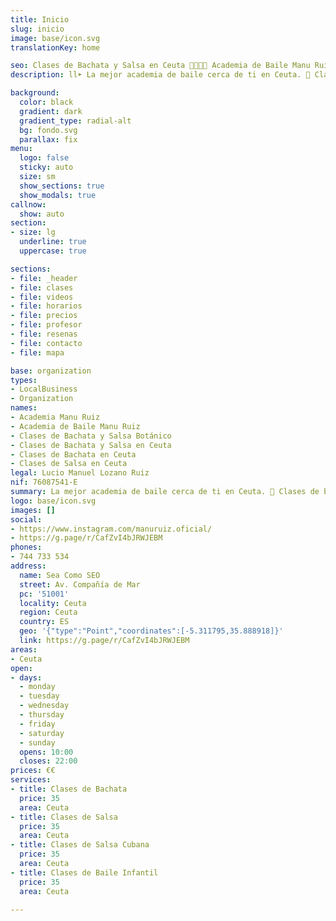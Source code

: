 ```yaml
---
title: Inicio
slug: inicio
image: base/icon.svg
translationKey: home

seo: Clases de Bachata y Salsa en Ceuta 💃🏻🕺🏻 Academia de Baile Manu Ruiz
description: ll➤ La mejor academia de baile cerca de ti en Ceuta. 🪇 Clases de bachata, salsa en línea y cubana. ¡Para todos los niveles, adultos y niños! ☎️ 744 733 534

background:
  color: black
  gradient: dark
  gradient_type: radial-alt
  bg: fondo.svg
  parallax: fix
menu:
  logo: false
  sticky: auto
  size: sm
  show_sections: true
  show_modals: true
callnow:
  show: auto
section:
- size: lg
  underline: true
  uppercase: true

sections:
- file: _header
- file: clases
- file: videos
- file: horarios
- file: precios
- file: profesor
- file: resenas
- file: contacto
- file: mapa

base: organization
types:
- LocalBusiness
- Organization
names:
- Academia Manu Ruiz
- Academia de Baile Manu Ruiz
- Clases de Bachata y Salsa Botánico
- Clases de Bachata y Salsa en Ceuta
- Clases de Bachata en Ceuta
- Clases de Salsa en Ceuta
legal: Lucio Manuel Lozano Ruiz
nif: 76087541-E
summary: La mejor academia de baile cerca de ti en Ceuta. 🪇 Clases de bachata, salsa en línea y cubana. ¡Para todos los niveles, adultos y niños!
logo: base/icon.svg
images: []
social:
- https://www.instagram.com/manuruiz.oficial/
- https://g.page/r/CafZvI4bJRWJEBM
phones:
- 744 733 534
address:
  name: Sea Como SEO
  street: Av. Compañía de Mar
  pc: '51001'
  locality: Ceuta
  region: Ceuta
  country: ES
  geo: '{"type":"Point","coordinates":[-5.311795,35.888918]}'
  link: https://g.page/r/CafZvI4bJRWJEBM
areas:
- Ceuta
open:
- days:
  - monday
  - tuesday
  - wednesday
  - thursday
  - friday
  - saturday
  - sunday
  opens: 10:00
  closes: 22:00
prices: €€
services:
- title: Clases de Bachata
  price: 35
  area: Ceuta
- title: Clases de Salsa
  price: 35
  area: Ceuta
- title: Clases de Salsa Cubana
  price: 35
  area: Ceuta
- title: Clases de Baile Infantil
  price: 35
  area: Ceuta

---
```

